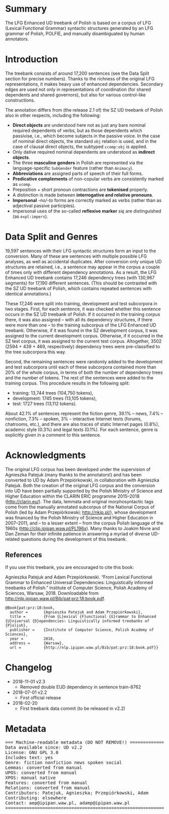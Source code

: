 # Summary

The LFG Enhanced UD treebank of Polish is based on a corpus of LFG (Lexical Functional Grammar) syntactic structures generated by an LFG grammar of Polish, POLFIE, and manually disambiguated by human annotators.

# Introduction

The treebank consists of around 17,200 sentences (see the Data Split section for precise numbers).  Thanks to the richness of the original LFG representations, it makes heavy use of enhanced dependencies.  Secondary edges are used not only in representations of coordination (for shared dependents and shared governors), but also for various control-like constructions.

The annotation differs from (the release 2.1 of) the SZ UD treebank of Polish also in other respects, including the following:
* __Direct objects__ are understood here not as just any bare nominal required dependents of verbs, but as those dependents which passivise, i.e., which become subjects in the passive voice.  In the case of nominal direct objects, the standard `obj` relation is used, and in the case of clausal direct objects, the subtyped `ccomp:obj` is applied.
* Only dative required nominal dependents are understood as __indirect objects__.
* The three __masculine genders__ in Polish are represented via the language-specific `SubGender` feature (rather than `Animacy`).
* __Abbreviations__ are assigned parts of speech of their full forms.
* __Predicative complements__ of non-copular verbs are consistently marked as `xcomp`.
* Preposition + short pronoun contractions are __tokenised__ properly.
* A distinction is made between __interrogative and relative pronouns__.
* __Impersonal__ _-no/-to_ forms are correctly marked as verbs (rather than as adjectival passive participles).
* Impersonal uses of the so-called __reflexive marker__ _się_ are distinguished (as `expl:impers`).

# Data Split and Genres

19,597 sentences with their LFG syntactic structures form an input to the conversion.  Many of these are sentences with multiple possible LFG analyses, as well as accidental duplicates.  After conversion only unique UD structures are retained, i.e., a sentence may appear in the corpus a couple of times only with different dependency annotations.  As a result, the LFG Enhanced UD treebank contains 17,246 dependency trees (with 130,967 segments) for 17,190 different sentences.  (This should be contrasted with the SZ UD treebank of Polish, which contains repeated sentences with identical annotations.)

These 17,246 were split into training, development and test subcorpora in two stages.  First, for each sentence, it was checked whether this sentence occurs in the SZ UD treebank of Polish.  If it occurred in the training corpus there, it was also assigned – with all its dependency structures, if there were more than one – to the training subcorpus of the LFG Enhanced UD treebank.  Otherwise, if it was found in the SZ development corpus, it was assigned to the current development corpus.  Otherwise, if it occurred in the SZ test corpus, it was assigned to the current test corpus.  Altogether, 3502 (2594 + 439 + 469, respectively) dependency trees were pre-classified to the tree subcorpora this way.

Second, the remaining sentences were randomly added to the development and test subcorpora until each of these subcorpora contained more than 20\% of the whole corpus, in terms of both the number of dependency trees and the number of tokens.  The rest of the sentences were added to the training corpus.  This procedure results in the following split:
* training: 13,744 trees (104,750 tokens),
* development: 1745 trees (13,105 tokens),
* test: 1727 trees (13,112 tokens).

About 42.1% of sentences represent the fiction genre, 39.1% – news, 7.4\% – nonfiction, 7.3% – spoken, 3% – interactive Internet texts (forums, chatrooms, etc.), and there are also traces of static Internet pages (0.8%), academic style (0.3%) and legal texts (0.1%).  For each sentence, genre is explicitly given in a comment to this sentence.


# Acknowledgments

The original LFG corpus has been developed under the supervision of Agnieszka Patejuk (many thanks to the annotators!) and has been converted to UD by Adam Przepiórkowski, in collaboration with Agnieszka Patejuk.  Both the creation of the original LFG corpus and the conversion into UD have been partially supported by the Polish Ministry of Science and Higher Education within the CLARIN ERIC programme 2015–2018 (http://clarin.eu/).  The data, lemmata and original morphosyntactic tags come from the manually annotated subcorpus of the National Corpus of Polish (led by Adam Przepiórkowski; http://nkjp.pl/), whose development was financed by the Polish Ministry of Science and Higher Education in 2007–2011, and – to a lesser extent – from the corpus Polish language of the 1960s (http://clip.ipipan.waw.pl/PL196x).  Many thanks to Joakim Nivre and Dan Zeman for their infinite patience in answering a myriad of diverse UD-related questions during the development of this treebank.

## References

If you use this treebank, you are encouraged to cite this book:

Agnieszka Patejuk and Adam Przepiórkowski. “From Lexical Functional Grammar to Enhanced Universal Dependencies: Linguistically informed treebanks of Polish.” Institute of Computer Science, Polish Academy of Sciences, Warsaw, 2018.  Downloadable from http://nlp.ipipan.waw.pl/Bib/pat:prz:18:book.pdf.

    @Book{pat:prz:18:book,
      author =       {Agnieszka Patejuk and Adam Przepiórkowski},
      title =        {From {L}exical {F}unctional {G}rammar to Enhanced {U}niversal {D}ependencies: Linguistically informed treebanks of {P}olish},
      publisher =    {Institute of Computer Science, Polish Academy of Sciences},
      year =         2018,
      address =      {Warsaw},
      url =          {http://nlp.ipipan.waw.pl/Bib/pat:prz:18:book.pdf}}


# Changelog

* 2018-11-01 v2.3
  * Removed double EUD dependency in sentence train-8762
* 2018-07-01 v2.2
  * First official release
* 2018-02-20
  * First treebank data commit (to be released in v2.2)


# Metadata

<pre>
=== Machine-readable metadata (DO NOT REMOVE!) ================================
Data available since: UD v2.2
License: GNU GPL 3.0
Includes text: yes
Genre: fiction nonfiction news spoken social
Lemmas: converted from manual
UPOS: converted from manual
XPOS: manual native
Features: converted from manual
Relations: converted from manual
Contributors: Patejuk, Agnieszka; Przepiórkowski, Adam
Contributing: elsewhere
Contact: aep@ipipan.waw.pl, adamp@ipipan.waw.pl
===============================================================================
</pre>

